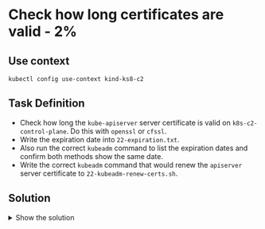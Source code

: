 # Check how long certificates are valid - 2%

## Use context

```shell
kubectl config use-context kind-ks8-c2
```

## Task Definition

- Check how long the `kube-apiserver` server certificate is valid on `k8s-c2-control-plane`. Do this with `openssl` or `cfssl`.
- Write the expiration date into `22-expiration.txt`.
- Also run the correct `kubeadm` command to list the expiration dates and confirm both methods show the same date.
- Write the correct `kubeadm` command that would renew the `apiserver` server certificate to `22-kubeadm-renew-certs.sh`.

## Solution

<details>
  <summary>Show the solution</summary>

### Find the certificate in the k8s-c2-control-plane

```shell
docker exec -it k8s-c2-control-plane
root@k8s-c2-control-plane:/# cd /etc/kubernetes/pki/
root@k8s-c2-control-plane:/etc/kubernetes/pki# ls -la
total 72
drwxr-xr-x 3 root root 4096 Nov 13 02:25 .
drwxr-xr-x 1 root root 4096 Nov 13 02:25 ..
-rw-r--r-- 1 root root 1123 Nov 13 02:25 apiserver-etcd-client.crt
-rw------- 1 root root 1675 Nov 13 02:25 apiserver-etcd-client.key
-rw-r--r-- 1 root root 1176 Nov 13 02:25 apiserver-kubelet-client.crt
-rw------- 1 root root 1679 Nov 13 02:25 apiserver-kubelet-client.key
-rw-r--r-- 1 root root 1326 Nov 13 02:25 apiserver.crt
-rw------- 1 root root 1675 Nov 13 02:25 apiserver.key
-rw-r--r-- 1 root root 1107 Nov 13 02:25 ca.crt
-rw------- 1 root root 1675 Nov 13 02:25 ca.key
drwxr-xr-x 2 root root 4096 Nov 13 02:25 etcd
-rw-r--r-- 1 root root 1123 Nov 13 02:25 front-proxy-ca.crt
-rw------- 1 root root 1675 Nov 13 02:25 front-proxy-ca.key
-rw-r--r-- 1 root root 1119 Nov 13 02:25 front-proxy-client.crt
-rw------- 1 root root 1675 Nov 13 02:25 front-proxy-client.key
-rw------- 1 root root 1679 Nov 13 02:25 sa.key
-rw------- 1 root root  451 Nov 13 02:25 sa.pub

root@k8s-c2-control-plane:/etc/kubernetes/pki# openssl x509 -noout -text -in ./apiserver.crt | grep Validity -A2 
        Validity
            Not Before: Nov 13 02:20:03 2024 GMT
            Not After : Nov 13 02:25:03 2025 GMT

exit
```

```shell
echo 'Nov 13 02:25:03 2025 GMT' > 22-expiration.txt
```

### Check the expiration date using kubeadm in k8s-c2-control-plane

```shell
docker exec -it k8s-c2-control-plane bash
root@k8s-c2-control-plane:~# kubeadm certs check-expiration | grep apiserver
apiserver                  Nov 13, 2025 02:25 UTC   364d            ca                      no      
apiserver-etcd-client      Nov 13, 2025 02:25 UTC   364d            etcd-ca                 no      
apiserver-kubelet-client   Nov 13, 2025 02:25 UTC   364d            ca                      no
```

### Write the kubeadm command to renew the apiserver cert

```shell
echo 'kubeadm certs renew apiserver' > 22-kubeadm-renew-certs.sh
```

</details>
